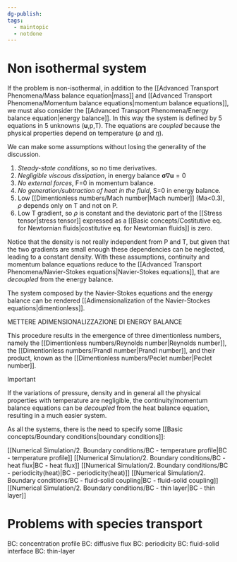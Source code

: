 ```yaml
---
dg-publish: 
tags:
  - maintopic
  - notdone
---
```

# Non isothermal system
If the problem is non-isothermal, in addition to the [[Advanced Transport Phenomena/Mass balance equation|mass]] and [[Advanced Transport Phenomena/Momentum balance equations|momentum balance equations]], we must also consider the [[Advanced Transport Phenomena/Energy balance equation|energy balance]].
In this way the system is defined by 5 equations in 5 unknowns ($\mathbf{u}$,p,T). The equations are *coupled* because the physical properties depend on temperature ($\rho$ and $\eta$).

We can make some assumptions without losing the generality of the discussion.
1. *Steady-state conditions*, so no time derivatives.
2. *Negligible viscous dissipation*, in energy balance $\boldsymbol{\sigma} \nabla \textbf{u}=0$
3. *No external forces*, F=0 in momentum balance.
4. *No generation/subtraction of heat in the fluid*, S=0 in energy balance.
5. Low [[Dimentionless numbers/Mach number|Mach number]] (Ma<0.3), $\rho$ depends only on T and not on P.
6. Low T gradient, so $\rho$ is constant and the deviatoric part of the [[Stress tensor|stress tensor]] expressed as a [[Basic concepts/Costitutive eq. for Newtornian fluids|costitutive eq. for Newtornian fluids]] is zero.

Notice that the density is not really independent from P and T, but given that the two gradients are small enough these dependencies can be neglected, leading to a constant density.
With these assumptions, continuity and momentum balance equations reduce to the [[Advanced Transport Phenomena/Navier-Stokes equations|Navier-Stokes equations]], that are *decoupled* from the energy balance.

The system composed by the Navier-Stokes equations and the energy balance can be rendered [[Adimensionalization of the Navier-Stockes equations|dimentionless]]. 

METTERE ADIMENSIONALIZZAZIONE DI ENERGY BALANCE

This procedure results in the emergence of three dimentionless numbers, namely the [[Dimentionless numbers/Reynolds number|Reynolds number]], the [[Dimentionless numbers/Prandl number|Prandl number]], and their product, known as the [[Dimentionless numbers/Peclet number|Peclet number]].

>[!important]
>If the variations of pressure, density and in general all the physical properties with temperature are negligible, the continuity/momentum balance equations can be *decoupled* from the heat balance equation, resulting in a much easier system.

As all the systems, there is the need to specify some [[Basic concepts/Boundary conditions|boundary conditions]]:

[[Numerical Simulation/2. Boundary conditions/BC - temperature profile|BC - temperature profile]]
[[Numerical Simulation/2. Boundary conditions/BC - heat flux|BC - heat flux]]
[[Numerical Simulation/2. Boundary conditions/BC - periodicity(heat)|BC - periodicity(heat)]]
[[Numerical Simulation/2. Boundary conditions/BC - fluid-solid coupling|BC - fluid-solid coupling]]
[[Numerical Simulation/2. Boundary conditions/BC - thin layer|BC - thin layer]]

# Problems with species transport


BC: concentration profile
BC: diffusive flux
BC: periodicity
BC: fluid-solid interface
BC: thin-layer

